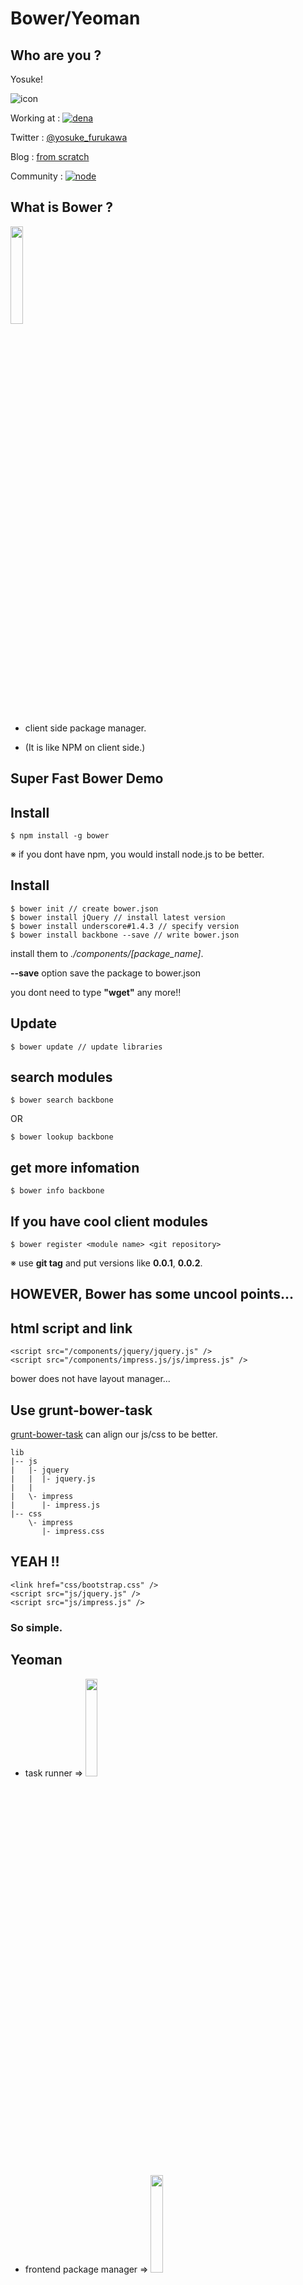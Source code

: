 Bower/Yeoman
===============

Who are you ?
----------

Yosuke!

![icon](https://si0.twimg.com/profile_images/206948941/wall-e.jpg)

Working at : [![dena](https://www.e2r.jp/export/ja/dena2014/images/dena_logo.png)](http://dena.com/)

Twitter : [@yosuke_furukawa](https://twitter.com/yosuke_furukawa)

Blog : [from scratch](http://yosuke-furukawa.hatenablog.com/)

Community : [![node](http://joyeur.files.wordpress.com/2011/11/node_logo-01.png)](http://nodejs.jp/)


What is Bower ?
-----------------

<a href="http://bower.io/"><img src="bower-logo.png" style="width:20%; height:20%;" /></a>


- client side package manager.

- (It is like NPM on client side.)


Super Fast Bower Demo
-----------------
<!-- data-scale="3"  -->
<!-- data-rotate="90" -->

Install
-----------------

    $ npm install -g bower

※ if you dont have npm, you would install node.js to be better.


Install
-----------------

    $ bower init // create bower.json
    $ bower install jQuery // install latest version
    $ bower install underscore#1.4.3 // specify version
    $ bower install backbone --save // write bower.json

install them to *./components/[package_name]*.

**--save** option save the package to bower.json

you dont need to type **"wget"** any more!!

Update
-----------------

    $ bower update // update libraries

search modules
----------------

    $ bower search backbone

OR

    $ bower lookup backbone

get more infomation
----------------

    $ bower info backbone


If you have cool client modules
----------------

    $ bower register <module name> <git repository>

※ use **git tag** and put versions like **0.0.1**, **0.0.2**.

HOWEVER, Bower has some **uncool** points...
-----------------

html script and link
-----------------

    <script src="/components/jquery/jquery.js" />
    <script src="/components/impress.js/js/impress.js" />

bower does not have layout manager...

Use **grunt-bower-task**
----------------

[grunt-bower-task](https://github.com/yatskevich/grunt-bower-task) can align our js/css to be better.

    lib
    |-- js
    |   |- jquery
    |   |  |- jquery.js
    |   |
    |   \- impress
    |      |- impress.js
    |-- css
        \- impress
           |- impress.css

YEAH !!
----------------

    <link href="css/bootstrap.css" />
    <script src="js/jquery.js" />
    <script src="js/impress.js" />

<h3>So simple. </h3>

Yeoman
---------------

- task runner => 
<a href="http://gruntjs.com/"><img src="http://gruntjs.com/img/grunt-logo.svg" style="width:20%; height:20%;"/></a>

- frontend package manager => 
<a href="http://bower.io/"><img src="bower-logo.png" style="width:20%; height:20%;" /></a>

- backend package manager => 
<img src="https://npmjs.org/static/npm.png" style="width:20%; height:20%;" />


So you want to create your own templates??
--------------

![yeoman](http://yeoman.io/assets/img/yeoman-logo.png)

yeoman can generate application templates.

DEMO
-------------

<a href="http://www.yosuke-furukawa.info:5000/" target="_blank">demo site</a>

Summary
-----------

+ **Bower** is useful tool.
+ but Bower is not so cool, **grunt-bower-task** is really helpful.
+ **Yeoman** can generate your application templates.
+ I am creating our own templates for **jsCafe**!!

DeNA NEEDS YOU!!!
-------
+ *JavaScript Engineers*
+ *Noders*
+ *Designers*
+ [Join us!!!!](http://dena.com/recruit/)
![dena](https://www.e2r.jp/export/ja/dena2014/images/dena_logo.png)

